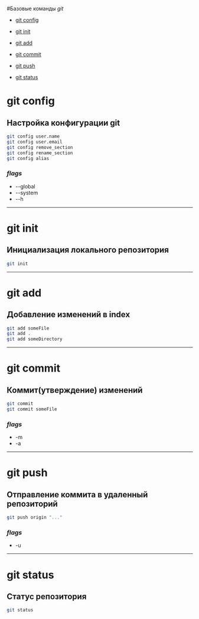 #Базовые команды *git*


- [git config](#cfg)

- [git init](#init)

- [git add](#add)

- [git commit](#commit)

- [git push](#push)

- [git status](#stat)


# <a id="#cfg">git config</a>
## Настройка конфигурации git

```bash
git config user.name
git config user.email
git config remove_section
git config rename_section
git config alias
```
### *flags*
- --global
- --system
- --h


---
# <a id="#init">git init</a>
## Инициализация локального репозитория

```bash
git init
```

---
# <a id="add">git add</a>
## Добавление изменений в index

```bash
git add someFile
git add .
git add someDirectory
```

---
# <a id="commit">git commit</a>
## Коммит(утверждение) изменений

```bash
git commit
git commit someFile
```
### *flags*
- -m
- -a


---
# <a id="push">git push</a>
## Отправление коммита в удаленный репозиторий

```bash
git push origin "..."
```

### *flags*
- -u


---
# <a id="stat">git status</a>
## Статус репозитория

```bash
git status
```
